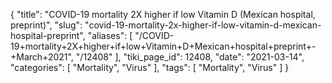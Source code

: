 {
    "title": "COVID-19 mortality 2X higher if low Vitamin D (Mexican hospital, preprint)",
    "slug": "covid-19-mortality-2x-higher-if-low-vitamin-d-mexican-hospital-preprint",
    "aliases": [
        "/COVID-19+mortality+2X+higher+if+low+Vitamin+D+Mexican+hospital+preprint+-+March+2021",
        "/12408"
    ],
    "tiki_page_id": 12408,
    "date": "2021-03-14",
    "categories": [
        "Mortality",
        "Virus"
    ],
    "tags": [
        "Mortality",
        "Virus"
    ]
}